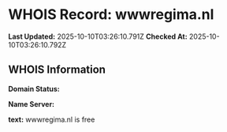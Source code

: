 # WHOIS Record: wwwregima.nl

**Last Updated:** 2025-10-10T03:26:10.791Z
**Checked At:** 2025-10-10T03:26:10.792Z

## WHOIS Information

**Domain Status:** 

**Name Server:** 

**text:** wwwregima.nl is free

